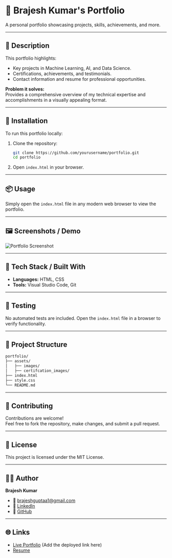 # 🌟 Brajesh Kumar's Portfolio

A personal portfolio showcasing projects, skills, achievements, and more.

---

## 📝 Description

This portfolio highlights:
- Key projects in Machine Learning, AI, and Data Science.
- Certifications, achievements, and testimonials.
- Contact information and resume for professional opportunities.

**Problem it solves:**  
Provides a comprehensive overview of my technical expertise and accomplishments in a visually appealing format.

---

## 🚀 Installation

To run this portfolio locally:

1. Clone the repository:
   ```bash
   git clone https://github.com/yourusername/portfolio.git
   cd portfolio
   ```

2. Open `index.html` in your browser.

---

## 📦 Usage

Simply open the `index.html` file in any modern web browser to view the portfolio.

---

## 🖼️ Screenshots / Demo

![Portfolio Screenshot](assets/images/portfolio_screenshot.png)

---

## 🧠 Tech Stack / Built With

- **Languages:** HTML, CSS
- **Tools:** Visual Studio Code, Git

---

## 🧪 Testing

No automated tests are included. Open the `index.html` file in a browser to verify functionality.

---

## 📂 Project Structure

```bash
portfolio/
├── assets/
│   ├── images/
│   ├── certifcation_images/
├── index.html
├── style.css
└── README.md
```

---

## 🙌 Contributing

Contributions are welcome!  
Feel free to fork the repository, make changes, and submit a pull request.

---

## 📄 License

This project is licensed under the MIT License.

---

## 👨‍💻 Author

**Brajesh Kumar**  
- 📧 [brajeshguptaa1@gmail.com](mailto:brajeshguptaa1@gmail.com)  
- 💼 [LinkedIn](https://www.linkedin.com/in/brajesh-kumar-5204b8253)  
- 🐙 [GitHub](https://github.com/LazyCoderForU)  

---

## 🌐 Links

- [Live Portfolio](#) (Add the deployed link here)
- [Resume](https://drive.google.com/file/d/1rKyOCgiXJRh9ey34Y6SbC-JH2b5Z5OCx/view?usp=sharing)